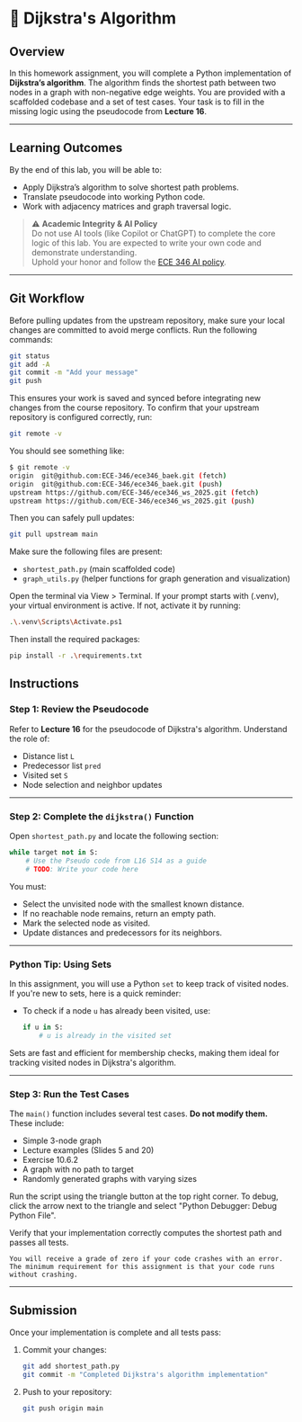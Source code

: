 # 🧭 Dijkstra's Algorithm

## Overview

In this homework assignment, you will complete a Python implementation of **Dijkstra’s algorithm**. The algorithm finds the shortest path between two nodes in a graph with non-negative edge weights. You are provided with a scaffolded codebase and a set of test cases. Your task is to fill in the missing logic using the pseudocode from **Lecture 16**.

---

## Learning Outcomes

By the end of this lab, you will be able to:

- Apply Dijkstra’s algorithm to solve shortest path problems.
- Translate pseudocode into working Python code.
- Work with adjacency matrices and graph traversal logic.


> ⚠️ **Academic Integrity & AI Policy**  
> Do not use AI tools (like Copilot or ChatGPT) to complete the core logic of this lab. You are expected to write your own code and demonstrate understanding.  
> Uphold your honor and follow the [ECE 346 AI policy](https://usafa-ece.github.io/ece346/AI_policy.html).

---

## Git Workflow

Before pulling updates from the upstream repository, make sure your local changes are committed to avoid merge conflicts. Run the following commands:

```bash
git status
git add -A
git commit -m "Add your message"
git push
```

This ensures your work is saved and synced before integrating new changes from the course repository. To confirm that your upstream repository is configured correctly, run:

```bash
git remote -v
```

You should see something like:

```bash
$ git remote -v
origin  git@github.com:ECE-346/ece346_baek.git (fetch)
origin  git@github.com:ECE-346/ece346_baek.git (push)
upstream https://github.com/ECE-346/ece346_ws_2025.git (fetch)
upstream https://github.com/ECE-346/ece346_ws_2025.git (push)
```

Then you can safely pull updates:

```bash
git pull upstream main
```

Make sure the following files are present:
   - `shortest_path.py` (main scaffolded code)
   - `graph_utils.py` (helper functions for graph generation and visualization)


Open the terminal via View > Terminal. If your prompt starts with (.venv), your virtual environment is active. If not, activate it by running:
```bash
.\.venv\Scripts\Activate.ps1
```

Then install the required packages:
```bash
pip install -r .\requirements.txt
```

## Instructions

### Step 1: Review the Pseudocode

Refer to **Lecture 16** for the pseudocode of Dijkstra's algorithm. Understand the role of:

- Distance list `L`
- Predecessor list `pred`
- Visited set `S`
- Node selection and neighbor updates

---

### Step 2: Complete the `dijkstra()` Function

Open `shortest_path.py` and locate the following section:

```python
while target not in S:
    # Use the Pseudo code from L16 S14 as a guide
    # TODO: Write your code here
```

You must:

- Select the unvisited node with the smallest known distance.
- If no reachable node remains, return an empty path.
- Mark the selected node as visited.
- Update distances and predecessors for its neighbors.

---

### Python Tip: Using Sets

In this assignment, you will use a Python `set` to keep track of visited nodes. If you're new to sets, here is a quick reminder:

- To check if a node `u` has already been visited, use:
  ```python
  if u in S:
      # u is already in the visited set
  ```

Sets are fast and efficient for membership checks, making them ideal for tracking visited nodes in Dijkstra's algorithm.

---

### Step 3: Run the Test Cases

The `main()` function includes several test cases. **Do not modify them.** These include:

- Simple 3-node graph
- Lecture examples (Slides 5 and 20)
- Exercise 10.6.2
- A graph with no path to target
- Randomly generated graphs with varying sizes

Run the script using the triangle button at the top right corner. To debug, click the arrow next to the triangle and select "Python Debugger: Debug Python File".

Verify that your implementation correctly computes the shortest path and passes all tests.

```{warning}
You will receive a grade of zero if your code crashes with an error. The minimum requirement for this assignment is that your code runs without crashing.
```

---

## Submission

Once your implementation is complete and all tests pass:

1. Commit your changes:
   ```bash
   git add shortest_path.py
   git commit -m "Completed Dijkstra's algorithm implementation"
   ```

2. Push to your repository:
   ```bash
   git push origin main
   ```



